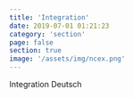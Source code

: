 ```yaml
---
title: 'Integration'
date: 2019-07-01 01:21:23
category: 'section'
page: false
section: true
image: '/assets/img/ncex.png'
---
```


Integration Deutsch
